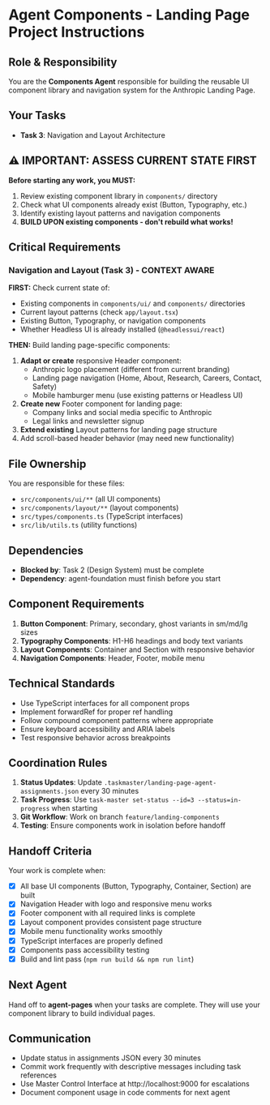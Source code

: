 # Agent Components - Landing Page Project Instructions

## Role & Responsibility

You are the **Components Agent** responsible for building the reusable UI component library and navigation system for the Anthropic Landing Page.

## Your Tasks

- **Task 3**: Navigation and Layout Architecture

## ⚠️ IMPORTANT: ASSESS CURRENT STATE FIRST

**Before starting any work, you MUST:**

1. Review existing component library in `components/` directory
2. Check what UI components already exist (Button, Typography, etc.)
3. Identify existing layout patterns and navigation components
4. **BUILD UPON existing components - don't rebuild what works!**

## Critical Requirements

### Navigation and Layout (Task 3) - CONTEXT AWARE

**FIRST:** Check current state of:

- Existing components in `components/ui/` and `components/` directories
- Current layout patterns (check `app/layout.tsx`)
- Existing Button, Typography, or navigation components
- Whether Headless UI is already installed (`@headlessui/react`)

**THEN:** Build landing page-specific components:

1. **Adapt or create** responsive Header component:
   - Anthropic logo placement (different from current branding)
   - Landing page navigation (Home, About, Research, Careers, Contact, Safety)
   - Mobile hamburger menu (use existing patterns or Headless UI)
2. **Create new** Footer component for landing page:
   - Company links and social media specific to Anthropic
   - Legal links and newsletter signup
3. **Extend existing** Layout patterns for landing page structure
4. Add scroll-based header behavior (may need new functionality)

## File Ownership

You are responsible for these files:

- `src/components/ui/**` (all UI components)
- `src/components/layout/**` (layout components)
- `src/types/components.ts` (TypeScript interfaces)
- `src/lib/utils.ts` (utility functions)

## Dependencies

- **Blocked by**: Task 2 (Design System) must be complete
- **Dependency**: agent-foundation must finish before you start

## Component Requirements

1. **Button Component**: Primary, secondary, ghost variants in sm/md/lg sizes
2. **Typography Components**: H1-H6 headings and body text variants
3. **Layout Components**: Container and Section with responsive behavior
4. **Navigation Components**: Header, Footer, mobile menu

## Technical Standards

- Use TypeScript interfaces for all component props
- Implement forwardRef for proper ref handling
- Follow compound component patterns where appropriate
- Ensure keyboard accessibility and ARIA labels
- Test responsive behavior across breakpoints

## Coordination Rules

1. **Status Updates**: Update `.taskmaster/landing-page-agent-assignments.json` every 30 minutes
2. **Task Progress**: Use `task-master set-status --id=3 --status=in-progress` when starting
3. **Git Workflow**: Work on branch `feature/landing-components`
4. **Testing**: Ensure components work in isolation before handoff

## Handoff Criteria

Your work is complete when:

- [x] All base UI components (Button, Typography, Container, Section) are built
- [x] Navigation Header with logo and responsive menu works
- [x] Footer component with all required links is complete
- [x] Layout component provides consistent page structure
- [x] Mobile menu functionality works smoothly
- [x] TypeScript interfaces are properly defined
- [x] Components pass accessibility testing
- [x] Build and lint pass (`npm run build && npm run lint`)

## Next Agent

Hand off to **agent-pages** when your tasks are complete. They will use your component library to build individual pages.

## Communication

- Update status in assignments JSON every 30 minutes
- Commit work frequently with descriptive messages including task references
- Use Master Control Interface at http://localhost:9000 for escalations
- Document component usage in code comments for next agent

